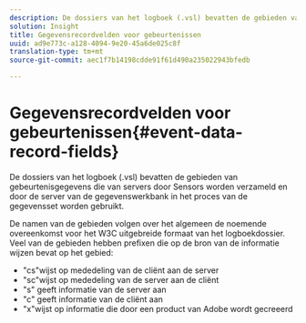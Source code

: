 ```yaml
---
description: De dossiers van het logboek (.vsl) bevatten de gebieden van gebeurtenisgegevens die van servers door Sensors worden verzameld en door de server van de gegevenswerkbank in het proces van de gegevensset worden gebruikt.
solution: Insight
title: Gegevensrecordvelden voor gebeurtenissen
uuid: ad9e773c-a128-4094-9e20-45a6de025c8f
translation-type: tm+mt
source-git-commit: aec1f7b14198cdde91f61d490a235022943bfedb

---
```



# Gegevensrecordvelden voor gebeurtenissen{#event-data-record-fields}

De dossiers van het logboek (.vsl) bevatten de gebieden van gebeurtenisgegevens die van servers door Sensors worden verzameld en door de server van de gegevenswerkbank in het proces van de gegevensset worden gebruikt.

De namen van de gebieden volgen over het algemeen de noemende overeenkomst voor het W3C uitgebreide formaat van het logboekdossier. Veel van de gebieden hebben prefixen die op de bron van de informatie wijzen bevat op het gebied:

* &quot;cs&quot;wijst op mededeling van de cliënt aan de server
* &quot;sc&quot;wijst op mededeling van de server aan de cliënt
* &quot;s&quot; geeft informatie van de server aan
* &quot;c&quot; geeft informatie van de cliënt aan
* &quot;x&quot;wijst op informatie die door een product van Adobe wordt gecreeerd

